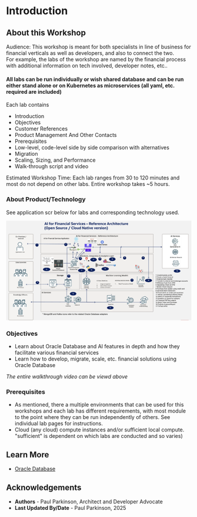 # Introduction

## About this Workshop

Audience: This workshop is meant for both specialists in line of business for financial verticals as well as developers, and also to connect the two.  
For example, the labs of the workshop are named by the financial process with additional information on tech involved, developer notes, etc..

#### All labs can be run individually or wish shared database and can be run either stand alone or on Kubernetes as microservices (all yaml, etc. required are included)

Each lab contains
- Introduction
- Objectives
- Customer References
- Product Management And Other Contacts
- Prerequisites
- Low-level, code-level side by side comparison with alternatives
- Migration
- Scaling, Sizing, and Performance
- Walk-through script and video

Estimated Workshop Time: Each lab ranges from 30 to 120 minutes and most do not depend on other labs. Entire workshop takes ~5 hours.

### About Product/Technology

See application scr below for labs and corresponding technology used.

![Financial Application Architecture](./images/architecture.png " ")

### Objectives

- Learn about Oracle Database and AI features in depth and how they facilitate various financial services
- Learn how to develop, migrate, scale, etc. financial solutions using Oracle Database


[](youtube:qHVYXagpAC0?start=466)

*The entire walkthrough video can be viewd above*

### Prerequisites

 - As mentioned, there a multiple environments that can be used for this workshops and each lab has different requirements, with most module to the point where they can be run independently of others. See individual lab pages for instructions.
 - Cloud (any cloud) compute instances and/or sufficient local compute. "sufficient" is dependent on which labs are conducted and so varies)

## Learn More

* [Oracle Database](https://bit.ly/mswsdatabase)

## Acknowledgements
* **Authors** - Paul Parkinson, Architect and Developer Advocate
* **Last Updated By/Date** - Paul Parkinson, 2025
